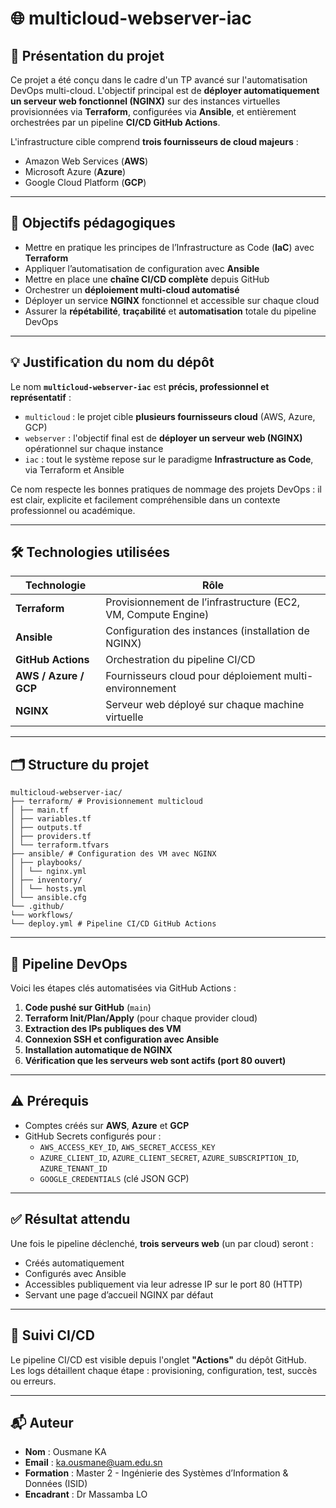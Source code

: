 # 🌐 multicloud-webserver-iac

## 📘 Présentation du projet

Ce projet a été conçu dans le cadre d'un TP avancé sur l'automatisation DevOps multi-cloud. L'objectif principal est de **déployer automatiquement un serveur web fonctionnel (NGINX)** sur des instances virtuelles provisionnées via **Terraform**, configurées via **Ansible**, et entièrement orchestrées par un pipeline **CI/CD GitHub Actions**.

L'infrastructure cible comprend **trois fournisseurs de cloud majeurs** :  
- Amazon Web Services (**AWS**)  
- Microsoft Azure (**Azure**)  
- Google Cloud Platform (**GCP**)

---

## 🎯 Objectifs pédagogiques

- Mettre en pratique les principes de l’Infrastructure as Code (**IaC**) avec **Terraform**
- Appliquer l’automatisation de configuration avec **Ansible**
- Mettre en place une **chaîne CI/CD complète** depuis GitHub
- Orchestrer un **déploiement multi-cloud automatisé**
- Déployer un service **NGINX** fonctionnel et accessible sur chaque cloud
- Assurer la **répétabilité**, **traçabilité** et **automatisation** totale du pipeline DevOps

---

## 💡 Justification du nom du dépôt

Le nom **`multicloud-webserver-iac`** est **précis, professionnel et représentatif** :

- `multicloud` : le projet cible **plusieurs fournisseurs cloud** (AWS, Azure, GCP)
- `webserver` : l'objectif final est de **déployer un serveur web (NGINX)** opérationnel sur chaque instance
- `iac` : tout le système repose sur le paradigme **Infrastructure as Code**, via Terraform et Ansible

Ce nom respecte les bonnes pratiques de nommage des projets DevOps : il est clair, explicite et facilement compréhensible dans un contexte professionnel ou académique.

---

## 🛠️ Technologies utilisées

| Technologie | Rôle |
|-------------|------|
| **Terraform** | Provisionnement de l’infrastructure (EC2, VM, Compute Engine) |
| **Ansible** | Configuration des instances (installation de NGINX) |
| **GitHub Actions** | Orchestration du pipeline CI/CD |
| **AWS / Azure / GCP** | Fournisseurs cloud pour déploiement multi-environnement |
| **NGINX** | Serveur web déployé sur chaque machine virtuelle |

---

## 🗂️ Structure du projet

```text
multicloud-webserver-iac/
├── terraform/ # Provisionnement multicloud
│ ├── main.tf
│ ├── variables.tf
│ ├── outputs.tf
│ ├── providers.tf
│ └── terraform.tfvars
├── ansible/ # Configuration des VM avec NGINX
│ ├── playbooks/
│ │ └── nginx.yml
│ ├── inventory/
│ │ └── hosts.yml
│ └── ansible.cfg
└── .github/
└── workflows/
└── deploy.yml # Pipeline CI/CD GitHub Actions
```

---

## 🔄 Pipeline DevOps

Voici les étapes clés automatisées via GitHub Actions :

1. **Code pushé sur GitHub** (`main`)
2. **Terraform Init/Plan/Apply** (pour chaque provider cloud)
3. **Extraction des IPs publiques des VM**
4. **Connexion SSH et configuration avec Ansible**
5. **Installation automatique de NGINX**
6. **Vérification que les serveurs web sont actifs (port 80 ouvert)**

---

## ⚠️ Prérequis

- Comptes créés sur **AWS**, **Azure** et **GCP**
- GitHub Secrets configurés pour :
  - `AWS_ACCESS_KEY_ID`, `AWS_SECRET_ACCESS_KEY`
  - `AZURE_CLIENT_ID`, `AZURE_CLIENT_SECRET`, `AZURE_SUBSCRIPTION_ID`, `AZURE_TENANT_ID`
  - `GOOGLE_CREDENTIALS` (clé JSON GCP)

---

## ✅ Résultat attendu

Une fois le pipeline déclenché, **trois serveurs web** (un par cloud) seront :
- Créés automatiquement
- Configurés avec Ansible
- Accessibles publiquement via leur adresse IP sur le port 80 (HTTP)
- Servant une page d’accueil NGINX par défaut

---

## 📍 Suivi CI/CD

Le pipeline CI/CD est visible depuis l'onglet **"Actions"** du dépôt GitHub.  
Les logs détaillent chaque étape : provisioning, configuration, test, succès ou erreurs.

---

## 📬 Auteur

- **Nom** : Ousmane KA 
- **Email** : ka.ousmane@uam.edu.sn 
- **Formation** : Master 2 - Ingénierie des Systèmes d’Information & Données (ISID)  
- **Encadrant** : Dr Massamba LO


